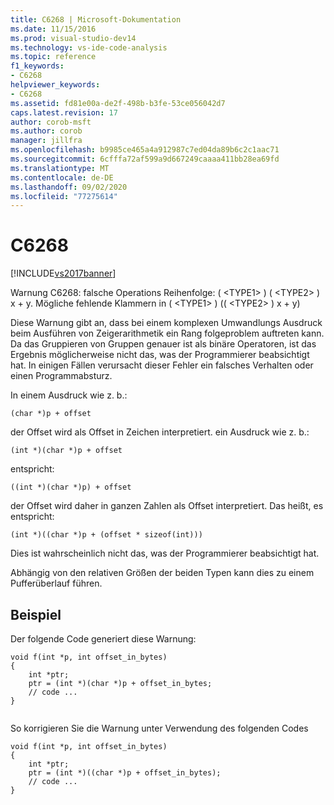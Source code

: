 ```yaml
---
title: C6268 | Microsoft-Dokumentation
ms.date: 11/15/2016
ms.prod: visual-studio-dev14
ms.technology: vs-ide-code-analysis
ms.topic: reference
f1_keywords:
- C6268
helpviewer_keywords:
- C6268
ms.assetid: fd81e00a-de2f-498b-b3fe-53ce056042d7
caps.latest.revision: 17
author: corob-msft
ms.author: corob
manager: jillfra
ms.openlocfilehash: b9985ce465a4a912987c7ed04da89b6c2c1aac71
ms.sourcegitcommit: 6cfffa72af599a9d667249caaaa411bb28ea69fd
ms.translationtype: MT
ms.contentlocale: de-DE
ms.lasthandoff: 09/02/2020
ms.locfileid: "77275614"
---
```

# <a name="c6268"></a>C6268
[!INCLUDE[vs2017banner](../includes/vs2017banner.md)]

Warnung C6268: falsche Operations Reihenfolge: ( \<TYPE1> ) ( \<TYPE2> ) x + y. Mögliche fehlende Klammern in ( \<TYPE1> ) (( \<TYPE2> ) x + y)  
  
 Diese Warnung gibt an, dass bei einem komplexen Umwandlungs Ausdruck beim Ausführen von Zeigerarithmetik ein Rang folgeproblem auftreten kann. Da das Gruppieren von Gruppen genauer ist als binäre Operatoren, ist das Ergebnis möglicherweise nicht das, was der Programmierer beabsichtigt hat. In einigen Fällen verursacht dieser Fehler ein falsches Verhalten oder einen Programmabsturz.  
  
 In einem Ausdruck wie z. b.:  
  
 `(char *)p + offset`  
  
 der Offset wird als Offset in Zeichen interpretiert. ein Ausdruck wie z. b.:  
  
 `(int *)(char *)p + offset`  
  
 entspricht:  
  
 `((int *)(char *)p) + offset`  
  
 der Offset wird daher in ganzen Zahlen als Offset interpretiert. Das heißt, es entspricht:  
  
 `(int *)((char *)p + (offset * sizeof(int)))`  
  
 Dies ist wahrscheinlich nicht das, was der Programmierer beabsichtigt hat.  
  
 Abhängig von den relativen Größen der beiden Typen kann dies zu einem Pufferüberlauf führen.  
  
## <a name="example"></a>Beispiel  
 Der folgende Code generiert diese Warnung:  
  
```  
void f(int *p, int offset_in_bytes)  
{  
    int *ptr;  
    ptr = (int *)(char *)p + offset_in_bytes;  
    // code ...  
}  
  
```  
  
 So korrigieren Sie die Warnung unter Verwendung des folgenden Codes  
  
```  
void f(int *p, int offset_in_bytes)  
{  
    int *ptr;  
    ptr = (int *)((char *)p + offset_in_bytes);  
    // code ...  
}  
```
